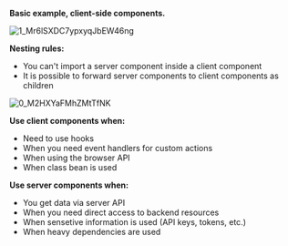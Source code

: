   **Basic example, client-side components.**

![1_Mr6lSXDC7ypxyqJbEW46ng](https://github.com/deceser/template-next-ts/assets/101974867/69f355b1-e01f-4d79-b8b5-434edb954ee3)


**Nesting rules:**

- You can't import a server component inside a client component
- It is possible to forward server components to client components as children

![0_M2HXYaFMhZMtTfNK](https://github.com/deceser/template-next-ts/assets/101974867/e2e5633d-038e-4b29-a9ce-6b1c758fee8d)


**Use client components when:**

- Need to use hooks
- When you need event handlers for custom actions
- When using the browser API
- When class bean is used

**Use server components when:**

- You get data via server API
- When you need direct access to backend resources
- When sensetive information is used (API keys, tokens, etc.)
- When heavy dependencies are used
